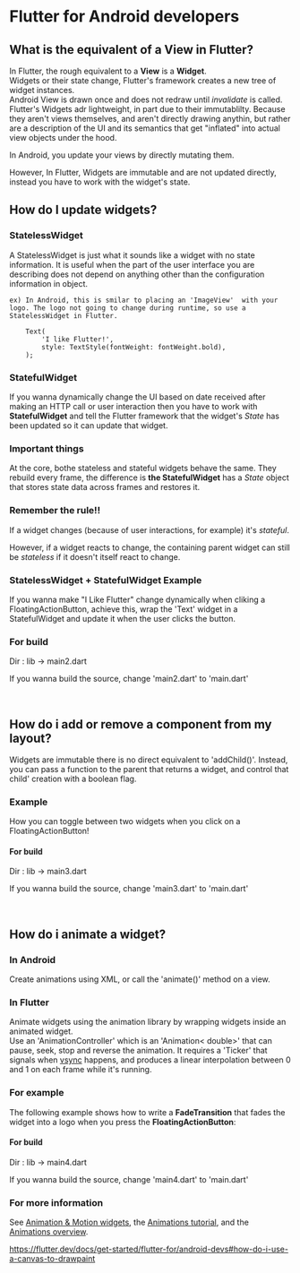 # Flutter for Android developers

## What is the equivalent of a View in Flutter?

In Flutter, the rough equivalent to a **View** is a **Widget**.</br>
Widgets or their state change, Flutter's framework creates a new tree of widget instances.</br>
Android View is drawn once and does not redraw until _invalidate_ is called.</br>
Flutter's Widgets adr lightweight, in part due to their immutablilty. Because they aren't views themselves, and aren't directly drawing anythin, but rather are a description of the UI and its semantics that get "inflated" into actual view objects under the hood.

In Android, you update your views by directly mutating them.

However, In Flutter, Widgets are immutable and are not updated directly, instead you have to work with the widget's state.

## How do I update widgets?

### StatelessWidget

A StatelessWidget is just what it sounds like a widget with no state information. It is useful when the part of the user interface you are describing does not depend on anything other than the configuration information in object.

    ex) In Android, this is smilar to placing an 'ImageView'  with your logo. The logo not going to change during runtime, so use a StatelessWidget in Flutter.

```
    Text(
        'I like Flutter!',
        style: TextStyle(fontWeight: fontWeight.bold),
    );
```

### StatefulWidget

If you wanna dynamically change the UI based on date received after making an HTTP call or user interaction then you have to work with **StatefulWidget** and tell the Flutter framework that the widget's _State_ has been updated so it can update that widget.

### Important things

At the core, bothe stateless and stateful widgets behave the same. They rebuild every frame, the difference is **the StatefulWidget** has a _State_ object that stores state data across frames and restores it.

### Remember the rule!!

If a widget changes (because of user interactions, for example) it's _stateful_.

However, if a widget reacts to change, the containing parent widget can still be _stateless_ if it doesn't itself react to change.

### StatelessWidget + StatefulWidget Example

If you wanna make "I Like Flutter" change dynamically when cliking a FloatingActionButton, achieve this, wrap the 'Text' widget in a StatefulWidget and update it when the user clicks the button.

### For build

Dir : lib -> main2.dart

If you wanna build the source, change 'main2.dart' to 'main.dart'

</br>

## How do i add or remove a component from my layout?

Widgets are immutable there is no direct equivalent to 'addChild()'. Instead, you can pass a function to the parent that returns a widget, and control that child' creation with a boolean flag.

### Example

How you can toggle between two widgets when you click on a FloatingActionButton!

#### For build

Dir : lib -> main3.dart

If you wanna build the source, change 'main3.dart' to 'main.dart'

</br>

## How do i animate a widget?

### In Android

Create animations using XML, or call the 'animate()' method on a view.

### In Flutter

Animate widgets using the animation library by wrapping widgets inside an animated widget.</br>
Use an 'AnimationController' which is an 'Animation< double>' that can pause, seek, stop and reverse the animation. It requires a 'Ticker' that signals when [vsync](https://dict.naver.com/search.nhn?dicQuery=vsync&query=vsync&target=dic&ie=utf8&query_utf=&isOnlyViewEE=) happens, and produces a linear interpolation between 0 and 1 on each frame while it's running.

### For example

The following example shows how to write a **FadeTransition** that fades the widget into a logo when you press the **FloatingActionButton**:

#### For build

Dir : lib -> main4.dart

If you wanna build the source, change 'main4.dart' to 'main.dart'

### For more information

See [Animation & Motion widgets](https://flutter.dev/docs/development/ui/widgets/animation), the [Animations tutorial](https://flutter.dev/docs/development/ui/animations/tutorial), and the [Animations overview](https://flutter.dev/docs/development/ui/animations).





https://flutter.dev/docs/get-started/flutter-for/android-devs#how-do-i-use-a-canvas-to-drawpaint